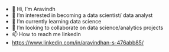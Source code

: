 - 👋 Hi, I’m Aravindh
- 👀 I’m interested in becoming a data scientist/ data analyst
- 🌱 I’m currently learning data science
- 💞️ I’m looking to collaborate on data science/analytics projects
- 📫 How to reach me linkedin
- https://www.linkedin.com/in/aravindhan-s-476abb85/

<!---
Aravindh1699/Aravindh1699 is a ✨ special ✨ repository because its `README.md` (this file) appears on your GitHub profile.
You can click the Preview link to take a look at your changes.
--->
